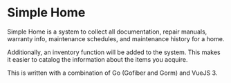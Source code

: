 # Simple Home

Simple Home is a system to collect all documentation, repair manuals, warranty info, maintenance schedules, and maintenance history for a home.

Additionally, an inventory function will be added to the system. This makes it easier to catalog the information about the items you acquire.

This is written with a combination of Go (Gofiber and Gorm) and VueJS 3.